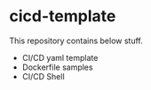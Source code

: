 # cicd-template
   
This repository contains below stuff.  
- CI/CD yaml template
- Dockerfile samples 
- CI/CD Shell 

